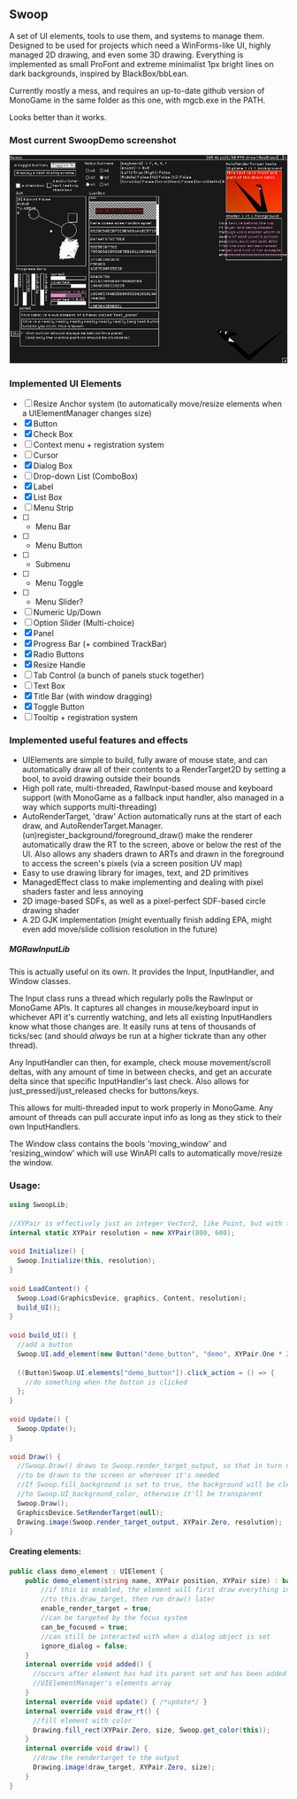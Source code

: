 ## Swoop
A set of UI elements, tools to use them, and systems to manage them. Designed to be used for projects which need a WinForms-like UI, highly managed 2D drawing, and even some 3D drawing. Everything is implemented as small ProFont and extreme minimalist 1px bright lines on dark backgrounds, inspired by BlackBox/bbLean. 

Currently mostly a mess, and requires an up-to-date github version of MonoGame in the same folder as this one, with mgcb.exe in the PATH. 

Looks better than it works.

### Most current SwoopDemo screenshot
![Most current major change screenshot](current.png)

### Implemented UI Elements
- [ ] Resize Anchor system (to automatically move/resize elements when a UIElementManager changes size)
- [x] Button
- [x] Check Box
- [ ] Context menu + registration system
- [ ] Cursor
- [x] Dialog Box
- [ ] Drop-down List (ComboBox)
- [x] Label
- [x] List Box
- [ ] Menu Strip
- [ ] - Menu Bar
- [ ] - Menu Button
- [ ] - Submenu
- [ ] - Menu Toggle
- [ ] - Menu Slider?
- [ ] Numeric Up/Down
- [ ] Option Slider (Multi-choice)
- [x] Panel
- [x] Progress Bar (+ combined TrackBar)
- [x] Radio Buttons
- [x] Resize Handle
- [ ] Tab Control (a bunch of panels stuck together)
- [ ] Text Box
- [x] Title Bar (with window dragging)
- [x] Toggle Button
- [ ] Tooltip + registration system

### Implemented useful features and effects
- UIElements are simple to build, fully aware of mouse state, and can automatically draw all of their contents to a RenderTarget2D by setting a bool, to avoid drawing outside their bounds
- High poll rate, multi-threaded, RawInput-based mouse and keyboard support (with MonoGame as a fallback input handler, also managed in a way which supports multi-threading)
- AutoRenderTarget, 'draw' Action automatically runs at the start of each draw, and AutoRenderTarget.Manager.(un)register_background/foreground_draw() make the renderer automatically draw the RT to the screen, above or below the rest of the UI. Also allows any shaders drawn to ARTs and drawn in the foreground to access the screen's pixels (via a screen position UV map)
- Easy to use drawing library for images, text, and 2D primitives
- ManagedEffect class to make implementing and dealing with pixel shaders faster and less annoying
- 2D image-based SDFs, as well as a pixel-perfect SDF-based circle drawing shader
- A 2D GJK implementation (might eventually finish adding EPA, might even add move/slide collision resolution in the future)

##### MGRawInputLib
This is actually useful on its own. It provides the Input, InputHandler, and Window classes.

The Input class runs a thread which regularly polls the RawInput or MonoGame APIs. It captures all changes in mouse/keyboard input in whichever API it's currently watching, and lets all existing InputHandlers know what those changes are. It easily runs at tens of thousands of ticks/sec (and should *always* be run at a higher tickrate than any other thread).

Any InputHandler can then, for example, check mouse movement/scroll deltas, with any amount of time in between checks, and get an accurate delta since that specific InputHandler's last check. Also allows for just_pressed/just_released checks for buttons/keys.

This allows for multi-threaded input to work properly in MonoGame. Any amount of threads can pull accurate input info as long as they stick to their own InputHandlers.

The Window class contains the bools 'moving_window' and 'resizing_window' which will use WinAPI calls to automatically move/resize the window.

### Usage:
```csharp
using SwoopLib;

//XYPair is effectively just an integer Vector2, like Point, but with far more functionality
internal static XYPair resolution = new XYPair(800, 600);

void Initialize() {
  Swoop.Initialize(this, resolution);
}

void LoadContent() {
  Swoop.Load(GraphicsDevice, graphics, Content, resolution);
  build_UI();
}

void build_UI() {
  //add a button
  Swoop.UI.add_element(new Button("demo_button", "demo", XYPair.One * 20));

  ((Button)Swoop.UI.elements["demo_button"]).click_action = () => {
    //do something when the button is clicked
  };
}

void Update() {
  Swoop.Update();
}

void Draw() {  
  //Swoop.Draw() draws to Swoop.render_target_output, so that in turn needs 
  //to be drawn to the screen or wherever it's needed
  //If Swoop.fill_background is set to true, the background will be cleared 
  //to Swoop.UI_background_color, otherwise it'll be transparent
  Swoop.Draw();
  GraphicsDevice.SetRenderTarget(null);
  Drawing.image(Swoop.render_target_output, XYPair.Zero, resolution);
}
```

#### Creating elements:
```csharp
public class demo_element : UIElement {
    public demo_element(string name, XYPair position, XYPair size) : base(name, position, size) {
        //if this is enabled, the element will first draw everything in draw_rt()
        //to this.draw_target, then run draw() later
        enable_render_target = true;
        //can be targeted by the focus system
        can_be_focused = true;
        //can still be interacted with when a dialog object is set
        ignore_dialog = false;
    }
    internal override void added() { 
      //occurs after element has had its parent set and has been added to a 
      //UIElementManager's elements array
    }
    internal override void update() { /*update*/ }        
    internal override void draw_rt() {
      //fill element with color
      Drawing.fill_rect(XYPair.Zero, size, Swoop.get_color(this));
    }
    internal override void draw() {          
      //draw the rendertarget to the output
      Drawing.image(draw_target, XYPair.Zero, size);
    }
}
```